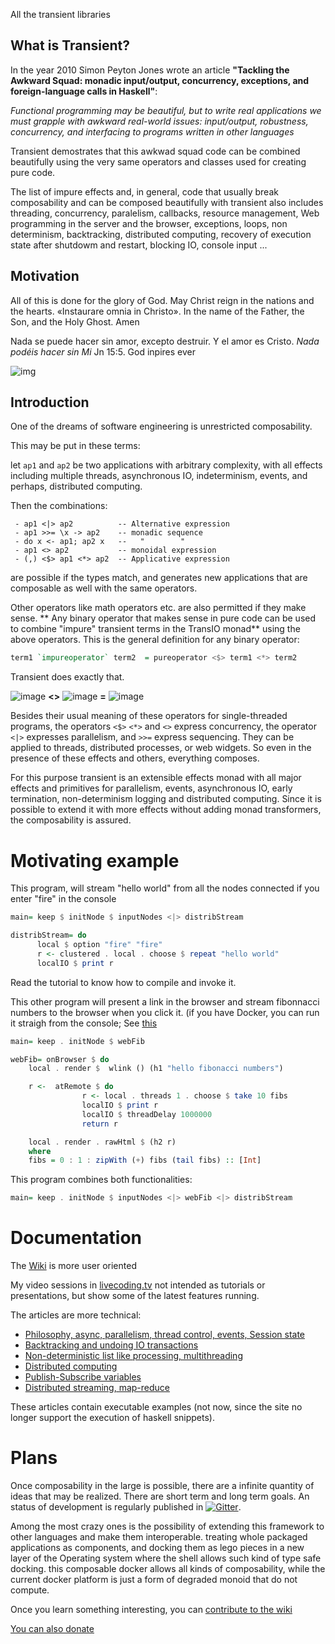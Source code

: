 All the transient libraries

## What is Transient?

In the year 2010 Simon Peyton Jones wrote an article **"Tackling the Awkward Squad: monadic input/output, concurrency, exceptions, and foreign-language calls in Haskell"**:

*Functional programming may be beautiful, but to write real applications we must grapple with awkward real-world issues: input/output, robustness, concurrency, and interfacing to programs written in other languages*

Transient demostrates that this awkwad squad code can be combined beautifully using the very same operators and classes used for creating pure code. 

The list of impure effects and, in general, code that usually break composability and can be composed beautifully with transient also includes threading, concurrency, paralelism, callbacks, resource management, Web programming in the server and the browser, exceptions, loops, non determinism, backtracking, distributed computing, recovery of execution state after shutdowm and restart, blocking IO, console input ...

## Motivation
All of this is done for the glory of God. May Christ reign in the nations and the hearts. «Instaurare omnia in Christo». In the name of the Father, the Son, and the Holy Ghost. Amen

Nada se puede hacer sin amor, excepto destruir. Y el amor es Cristo. *Nada podéis hacer sin Mi* Jn 15:5. God inpires ever

![img](https://pbs.twimg.com/media/GS2dHnQXwAAeZ4s?format=jpg&name=medium)

## Introduction
One of the dreams of software engineering is unrestricted composability.

This may be put in these terms:

let `ap1` and `ap2` be two applications with arbitrary complexity, with all effects including multiple threads, asynchronous IO, indeterminism, events, and perhaps, distributed computing.

Then the combinations:

     - ap1 <|> ap2          -- Alternative expression
     - ap1 >>= \x -> ap2    -- monadic sequence
     - do x <- ap1; ap2 x   --   "        "
     - ap1 <> ap2           -- monoidal expression
     - (,) <$> ap1 <*> ap2  -- Applicative expression

are possible if the types match, and generates new applications that are composable as well with the same operators.

Other operators like math operators etc. are also permitted if they make sense. ** Any binary operator that makes sense in pure code can be used to combine "impure" transient terms in the TransIO monad** using the above operators. This is the general definition for any binary operator:

```haskell
term1 `impureoperator` term2  = pureoperator <$> term1 <*> term2
```

Transient does exactly that.

![image](https://github.com/user-attachments/assets/f3dbc353-e118-4988-a679-ae4ac6bb6be8) **<>** ![image](https://github.com/user-attachments/assets/f3dbc353-e118-4988-a679-ae4ac6bb6be8) **=** ![image](https://github.com/user-attachments/assets/f3dbc353-e118-4988-a679-ae4ac6bb6be8)



Besides their usual meaning of these operators for single-threaded programs, the operators `<$>` `<*>` and `<>` express concurrency, the operator `<|>` expresses parallelism, and `>>=` express sequencing. They can be applied to threads, distributed processes, or web widgets. So even in the presence of these effects and others, everything composes.

For this purpose transient is an extensible effects monad with all major effects and primitives for parallelism, events, asynchronous IO, early termination, non-determinism logging and distributed computing. Since it is possible to extend it with more effects without adding monad transformers, the composability is assured.

Motivating example
==================
This program, will stream "hello world"  from all the nodes connected if you enter "fire" in the console

```Haskell
main= keep $ initNode $ inputNodes <|> distribStream

distribStream= do
      local $ option "fire" "fire"
      r <- clustered . local . choose $ repeat "hello world"
      localIO $ print r
```
Read the tutorial to know how to compile and invoke it.

This other program will present a link in the browser and stream fibonnacci numbers to the browser when you click it.  (if you have Docker, you can run it straigh from the console; See [this](https://github.com/transient-haskell/axiom#how-to-install--run-fast)

```Haskell
main= keep . initNode $ webFib

webFib= onBrowser $ do
    local . render $  wlink () (h1 "hello fibonacci numbers")

    r <-  atRemote $ do
                r <- local . threads 1 . choose $ take 10 fibs
                localIO $ print r
                localIO $ threadDelay 1000000
                return r

    local . render . rawHtml $ (h2 r)
    where
    fibs = 0 : 1 : zipWith (+) fibs (tail fibs) :: [Int]
```

This program combines both functionalities:

```haskell
main= keep . initNode $ inputNodes <|> webFib <|> distribStream
```

Documentation
=============

The [Wiki](https://github.com/agocorona/transient/wiki) is more user oriented

My video sessions in [livecoding.tv](https://www.livecoding.tv/agocorona/videos/) not intended as tutorials or presentations, but show some of the latest features running.

The articles are more technical:

- [Philosophy, async, parallelism, thread control, events, Session state](https://www.fpcomplete.com/user/agocorona/EDSL-for-hard-working-IT-programmers?show=tutorials)
- [Backtracking and undoing IO transactions](https://www.fpcomplete.com/user/agocorona/the-hardworking-programmer-ii-practical-backtracking-to-undo-actions?show=tutorials)
- [Non-deterministic list like processing, multithreading](https://www.fpcomplete.com/user/agocorona/beautiful-parallel-non-determinism-transient-effects-iii?show=tutorials)
- [Distributed computing](https://www.fpcomplete.com/user/agocorona/moving-haskell-processes-between-nodes-transient-effects-iv?show=tutorials)
- [Publish-Subscribe variables](https://www.schoolofhaskell.com/user/agocorona/publish-subscribe-variables-transient-effects-v)
- [Distributed streaming, map-reduce](https://www.schoolofhaskell.com/user/agocorona/estimation-of-using-distributed-computing-streaming-transient-effects-vi-1)

These articles contain executable examples (not now, since the site no longer support the execution of haskell snippets).


Plans
=====
Once composability in the large is possible, there are a infinite quantity of ideas that may be realized. There are short term and long term goals. An status of development is regularly published in [![Gitter](https://badges.gitter.im/theam/haskell-do.svg)](https://app.gitter.im/#/room/#Transient-Transient-Universe-HPlay_Lobby:gitter.im).  

Among the most crazy ones is the possibility of extending this framework to other languages and make them interoperable. treating whole packaged applications as components, and docking them as lego pieces in a new layer of the Operating system where the shell allows such kind of type safe docking. this composable docker allows all kinds of composability, while the current docker platform is just a form of degraded monoid that do not compute.


Once you learn something interesting, you can [contribute to the wiki](https://github.com/transient-haskell/transient/wiki)

[You can also donate](https://agocorona.github.io/donation.html) 

